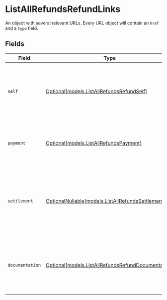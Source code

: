 # ListAllRefundsRefundLinks

An object with several relevant URLs. Every URL object will contain an `href` and a `type` field.


## Fields

| Field                                                                                                                       | Type                                                                                                                        | Required                                                                                                                    | Description                                                                                                                 |
| --------------------------------------------------------------------------------------------------------------------------- | --------------------------------------------------------------------------------------------------------------------------- | --------------------------------------------------------------------------------------------------------------------------- | --------------------------------------------------------------------------------------------------------------------------- |
| `self_`                                                                                                                     | [Optional[models.ListAllRefundsRefundSelf]](../models/listallrefundsrefundself.md)                                          | :heavy_minus_sign:                                                                                                          | In v2 endpoints, URLs are commonly represented as objects with an `href` and `type` field.                                  |
| `payment`                                                                                                                   | [Optional[models.ListAllRefundsPayment]](../models/listallrefundspayment.md)                                                | :heavy_minus_sign:                                                                                                          | The API resource URL of the [payment](get-payment) that this refund belongs to.                                             |
| `settlement`                                                                                                                | [OptionalNullable[models.ListAllRefundsSettlement]](../models/listallrefundssettlement.md)                                  | :heavy_minus_sign:                                                                                                          | The API resource URL of the [settlement](get-settlement) this refund has been settled with. Not present if not<br/>yet settled. |
| `documentation`                                                                                                             | [Optional[models.ListAllRefundsRefundDocumentation]](../models/listallrefundsrefunddocumentation.md)                        | :heavy_minus_sign:                                                                                                          | In v2 endpoints, URLs are commonly represented as objects with an `href` and `type` field.                                  |